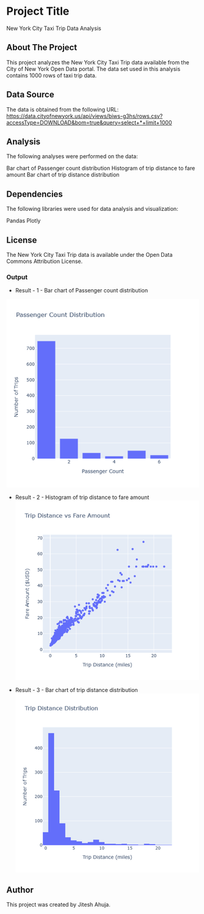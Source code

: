 # Project Title
New York City Taxi Trip Data Analysis

## About The Project
This project analyzes the New York City Taxi Trip data available from the City of New York Open Data portal. The data set used in this analysis contains 1000 rows of taxi trip data.

## Data Source
The data is obtained from the following URL:
https://data.cityofnewyork.us/api/views/biws-g3hs/rows.csv?accessType=DOWNLOAD&bom=true&query=select+*+limit+1000

## Analysis
The following analyses were performed on the data:

Bar chart of Passenger count distribution
Histogram of trip distance to fare amount
Bar chart of trip distance distribution

## Dependencies
The following libraries were used for data analysis and visualization:

Pandas
Plotly

## License
The New York City Taxi Trip data is available under the Open Data Commons Attribution License.

### Output
* Result - 1 - Bar chart of Passenger count distribution
<img src="/New York City Taxi Trip Data Analysis/newplot.png" alt="data" title="Data title">

* Result - 2 - Histogram of trip distance to fare amount
<img src="
/New York City Taxi Trip Data Analysis/newplot (1).png" alt="data" title="Data title">

* Result - 3 - Bar chart of trip distance distribution
<img src="
/New York City Taxi Trip Data Analysis/newplot (2).png" alt="data" title="Data title">




## Author
This project was created by Jitesh Ahuja.
